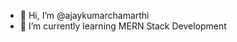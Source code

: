 - 👋 Hi, I’m @ajaykumarchamarthi
- 🌱 I’m currently learning MERN Stack Development

<!---
ajaykumarchamarthi/ajaykumarchamarthi is a ✨ special ✨ repository because its `README.md` (this file) appears on your GitHub profile.
You can click the Preview link to take a look at your changes.
--->
